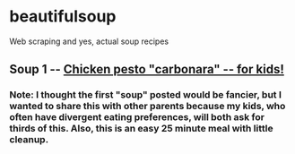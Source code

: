 # beautifulsoup
Web scraping and yes, actual soup recipes

## Soup 1 -- [Chicken pesto "carbonara" -- for kids!](https://github.com/collaborativebioinformatics/beautifulsoup/blob/main/Chicken_Pesto_Carbonara_Kids/README.md)

### Note: I thought the first "soup" posted would be fancier, but I wanted to share this with other parents because my kids, who often have divergent eating preferences, will both ask for thirds of this.  Also, this is an easy 25 minute meal with little cleanup.  

